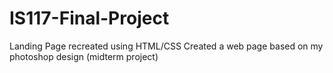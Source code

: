 # IS117-Final-Project
Landing Page recreated using HTML/CSS
Created a web page based on my photoshop design (midterm project)
